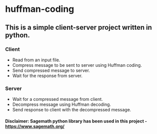 # huffman-coding

## This is a simple client-server project written in python. 

### Client
* Read from an input file.
* Compress message to be sent to server using Huffman coding.
* Send compressed message to server.
* Wait for the response from server.
  
### Server
* Wait for a compressed message from client.
* Decompress message using Huffman decoding.
* Send response to client with the decompressed message.


#### Disclaimer: Sagemath python library has been used in this project - https://www.sagemath.org/
